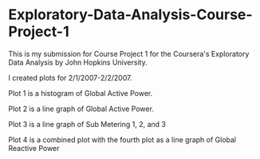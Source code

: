 # Exploratory-Data-Analysis-Course-Project-1

This is my submission for Course Project 1 for the Coursera's Exploratory Data Analysis by John Hopkins University.

I created plots for 2/1/2007-2/2/2007.

Plot 1 is a histogram of Global Active Power.

Plot 2 is a line graph of Global Active Power.

Plot 3 is a line graph of Sub Metering 1, 2, and 3

Plot 4 is a combined plot with the fourth plot as a line graph of Global Reactive Power
